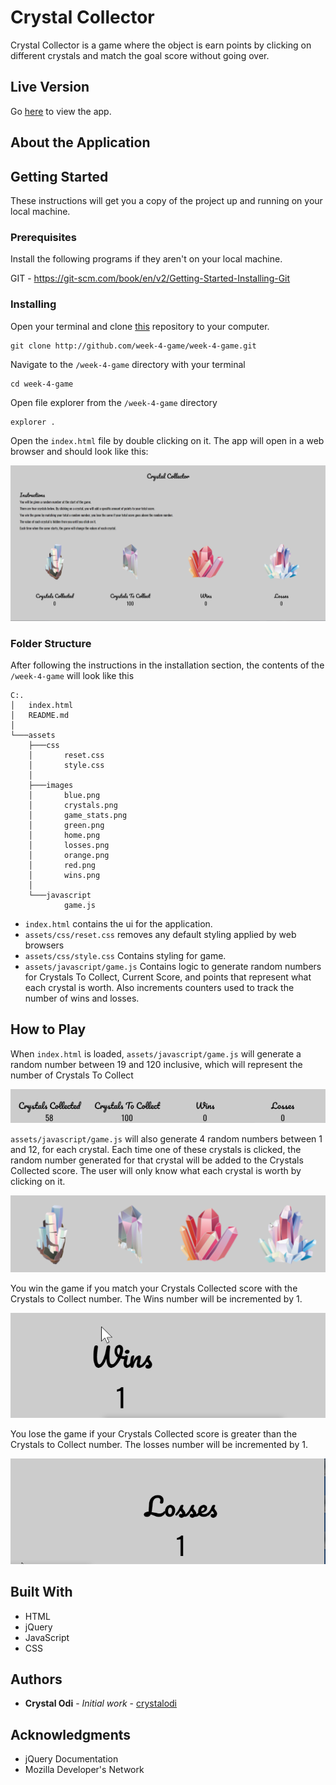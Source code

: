 # Crystal Collector

Crystal Collector is a game where the object is earn points by clicking on different crystals and match the goal score without going over.

## Live Version

Go [here](http://crystalodi.github.io/week-4-game/) to view the app. 

## About the Application

## Getting Started

These instructions will get you a copy of the project up and running on your local machine.

### Prerequisites

Install the following programs if they aren't on your local machine.

GIT - https://git-scm.com/book/en/v2/Getting-Started-Installing-Git

### Installing

Open your terminal and clone [this](http://github.com/week-4-game/week-4-game.git) repository to your computer. 

```
git clone http://github.com/week-4-game/week-4-game.git

```

Navigate to the `/week-4-game` directory with your terminal

```
cd week-4-game
```

Open file explorer from the `/week-4-game` directory

```
explorer .
```

Open the `index.html` file by double clicking on it. The app will open in a web browser and should look like this:

<img src="https://raw.githubusercontent.com/crystalodi/week-4-game/master/assets/images/home.png">

### Folder Structure
After following the instructions in the installation section, the contents of the `/week-4-game` will look like this

```
C:.
│   index.html
│   README.md
│
└───assets
    ├───css
    │       reset.css
    │       style.css
    │
    ├───images
    │       blue.png
    │       crystals.png
    │       game_stats.png
    │       green.png
    │       home.png
    │       losses.png
    │       orange.png
    │       red.png
    │       wins.png
    │
    └───javascript
            game.js
```
* `index.html` contains the ui for the application.
* `assets/css/reset.css` removes any default styling applied by web browsers
* `assets/css/style.css` Contains styling for game.
* `assets/javascript/game.js` Contains logic to generate random numbers for Crystals To Collect, Current Score, and points that represent what each crystal is worth. Also increments counters used to track the number of wins and losses.

## How to Play
When `index.html` is loaded, `assets/javascript/game.js` will generate a random number between 19 and 120 inclusive, which will represent the number of Crystals To Collect

<img src="https://raw.githubusercontent.com/crystalodi/week-4-game/master/assets/images/game_stats.png">

`assets/javascript/game.js` will also generate 4 random numbers between 1 and 12, for each crystal. Each time one of these crystals is clicked, the random number generated for that crystal will be added to the Crystals Collected score. The user will only know what each crystal is worth by clicking on it.

<img src="https://raw.githubusercontent.com/crystalodi/week-4-game/master/assets/images/crystals.png">

You win the game if you match your Crystals Collected score with the Crystals to Collect number. The Wins number will be incremented by 1.

<img src="https://raw.githubusercontent.com/crystalodi/week-4-game/master/assets/images/wins.png">

You lose the game if your Crystals Collected score is greater than the Crystals to Collect number. The losses number will be incremented by 1.

<img src="https://raw.githubusercontent.com/crystalodi/week-4-game/master/assets/images/losses.png">


## Built With

* HTML
* jQuery
* JavaScript
* CSS

## Authors

* **Crystal Odi** - *Initial work* - [crystalodi](https://github.com/crystalodi)


## Acknowledgments

* jQuery Documentation
* Mozilla Developer's Network

